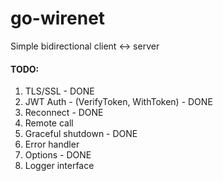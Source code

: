 # go-wirenet
Simple bidirectional client &lt;-> server

#### TODO: 
1. TLS/SSL - DONE
2. JWT Auth - (VerifyToken, WithToken) - DONE
3. Reconnect - DONE
4. Remote call
5. Graceful shutdown - DONE
6. Error handler
7. Options - DONE
8. Logger interface




